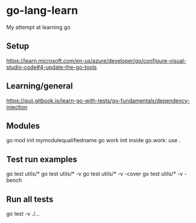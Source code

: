 # go-lang-learn

My attempt at learning go

## Setup

<https://learn.microsoft.com/en-us/azure/developer/go/configure-visual-studio-code#4-update-the-go-tools>

## Learning/general
https://quii.gitbook.io/learn-go-with-tests/go-fundamentals/dependency-injection

## Modules

go mod init mymodulequalifiedname
go work init
inside go.work:
    use .

## Test run examples
go test utils/* 
go test utils/* -v
go test utils/* -v -cover
go test utils/* -v -bench

## Run all tests
go test -v ./...

